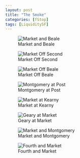 ```yaml
---
layout: post
title: "The Smoke"
categories: [fStop]
tags: [LiquiditySF]
---
```

<figure class="align-center">
<img alt="Market and Beale" src="{{ site.baseurl}}/img/pix2018/bjorke_SmokeSF_KBXF1128.jpg">
<figcaption>Market and Beale</figcaption>
</figure> 

<figure class="align-center">
<img alt="Market Off Second" src="{{ site.baseurl}}/img/pix2018/bjorke_SmokeSF_KBXF0884.jpg">
<figcaption>Market Off Second</figcaption>
</figure> 

<figure class="align-center">
<img alt="Market Off Beale" src="{{ site.baseurl}}/img/pix2018/bjorke_SmokeSF_KBXF1059.jpg">
<figcaption>Market Off Beale</figcaption>
</figure> 

<figure class="align-center">
<img alt="Montgomery at Post" src="{{ site.baseurl}}/img/pix2018/bjorke_SmokeSF_KBXF0877.jpg">
<figcaption>Montgomery at Post</figcaption>
</figure> 

<figure class="align-center">
<img alt="Market at Kearny" src="{{ site.baseurl}}/img/pix2018/bjorke_SmokeSF_KBXF0888.jpg">
<figcaption>Market at Kearny</figcaption>
</figure> 

<figure class="align-center">
<img alt="Geary at Market" src="{{ site.baseurl}}/img/pix2018/bjorke_SmokeSF_KBXF1035.jpg">
<figcaption>Geary at Market</figcaption>
</figure> 

<figure class="align-center">
<img alt="Market and Montgomery" src="{{ site.baseurl}}/img/pix2018/bjorke_SmokeSF_KBXF0949.jpg">
<figcaption>Market and Montgomery</figcaption>
</figure> 

<figure class="align-center">
<img alt="Fourth and Market" src="{{ site.baseurl}}/img/pix2018/bjorke_SmokeSF_KBXF1039.jpg">
<figcaption>Fourth and Market</figcaption>
</figure> 

